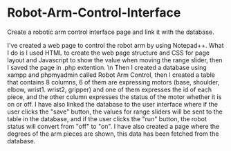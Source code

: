 # Robot-Arm-Control-Interface
Create a robotic arm control interface page and link it with the database.

I've created a web page to control the robot arm by using Notepad++. What I do is I used HTML to create the web page structure and CSS for page layout and Javascript to show the value when moving the range slider, then I saved the page in .php extention.
\n Then I created a database using xampp and phpmyadmin called Robot Arm Control, then I created a table that contains 8 columns, 6 of them are expressing motors (base, shoulder, elbow, wrist1. wrist2, gripper) and one of them expresses the id of each piece, and the other column expresses the status of the motor whether it is on or off.
I have also linked the database to the user interface where if the user clicks the "save" button, the values for range sliders will be sent to the table in the database, and if the user clicks the "run" button, the robot status will convert from "off" to "on".
I have also created a page where the degrees of the arm pieces are shown, this data has been fetched from the database.
